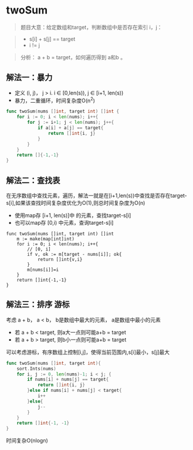 <!--more-->


# twoSum


> 题目大意：给定数组和target，判断数组中是否存在索引 i，j：

>- s[i] + s[j] == target
>- i != j



> 分析： a + b = target，如何遍历得到 a和b 。

## 解法一：暴力
- 定义 (i, j)， j  > i. i &isin; [0,len(s)), j &isin; [i+1, len(s))
- 暴力，二重循环，时间复杂度O(n<sup>2</sup>) 

```go
func twoSum(nums []int, target int) []int {
    for i := 0; i < len(nums); i++{
        for j := i+1; j < len(nums); j++{
            if a[i] + a[j] == target{
                return []int{i, j}
            }
        }
    }
    return []{-1,-1}
}
```
## 解法二：查找表
在无序数组中查找元素，遍历，解法一就是在[i+1,len(s))中查找是否存在target-s[i],如果该查找时间复杂度优化为O(1),则总时间复杂度为O(n)

- 使用map存 [i+1, len(s)]中 的元素，查找target-s[i]
- 也可以map存 [0,i) 中元素，查询target-s[i]

```golang
func twoSum(nums []int, target int) []int
    m := make(map[int]int)
    for i := 0; i < len(nums); i++{
        // [0, i]
        if v, ok := m[target - nums[i]]; ok{
            return []int{v,i}
        }
        m[nums[i]]=i
    }
    return []int{-1,-1}
}
```

## 解法三：排序 游标
考虑 a + b， a < b， b是数组中最大的元素， a是数组中最小的元素
- 若 a + b < target, 则a大一点则可能a+b = target
- 若 a + b > target, 则b小一点则可能a+b = target

可以考虑游标，有序数组上控制[i,j]，使得当前范围内,s[i]最小，s[j]最大
```go
func twoSum(nums []int, target int){
    sort.Ints(nums)
    for i, j := 0, len(nums)-1; i < j; {
        if nums[i] + nums[j] == target{
            return []int{i, j}
        }else if nums[i] + nums[j] < target{
            i++
        }else{
            j--
        }
    }
    return []int{-1, -1}
}
```
时间复杂O(nlogn)

